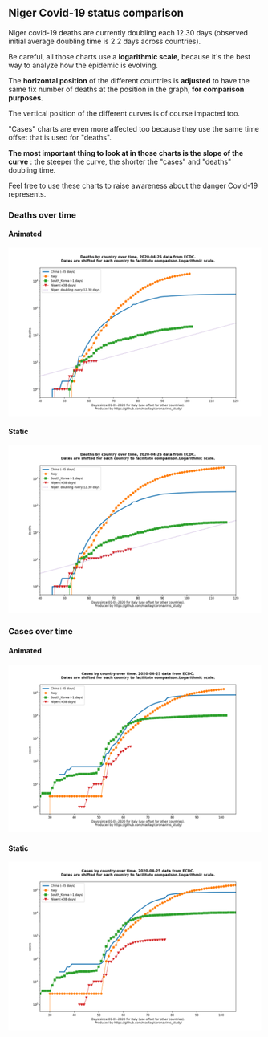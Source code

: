 ## Niger Covid-19 status comparison 

Niger covid-19 deaths are currently doubling each 12.30 days (observed initial average doubling time is 2.2 days across countries).



Be careful, all those charts use a **logarithmic scale**, because it's the best way to analyze how the epidemic is evolving.
 
The **horizontal position** of the different countries is **adjusted** to have the same fix number of deaths at the position in the graph, **for comparison purposes**.

The vertical position of the different curves is of course impacted too.

"Cases" charts are even more affected too because they use the same time offset that is used for "deaths".

**The most important thing to look at in those charts is the slope of the curve** : the steeper the curve, the shorter the "cases" and "deaths" doubling time.

Feel free to use these charts to raise awareness about the danger Covid-19 represents. 


 
### Deaths over time
 
#### Animated
![Niger covid-19 deaths animated chart](https://raw.githubusercontent.com/madlag/coronavirus_study/master/notebooks/graphs/2020-04-25/countries/Niger/2020-04-25_Niger_deaths.gif "Niger covid-19 deaths animated chart")   
 
#### Static
![Niger covid-19 deaths static chart](https://raw.githubusercontent.com/madlag/coronavirus_study/master/notebooks/graphs/2020-04-25/countries/Niger/2020-04-25_Niger_deaths.png "Niger covid-19 deaths static chart")   

 
### Cases over time
 
#### Animated
![Niger covid-19 cases animated chart](https://raw.githubusercontent.com/madlag/coronavirus_study/master/notebooks/graphs/2020-04-25/countries/Niger/2020-04-25_Niger_cases.gif "Niger covid-19 cases animated chart")   
 
#### Static
![Niger covid-19 cases static chart](https://raw.githubusercontent.com/madlag/coronavirus_study/master/notebooks/graphs/2020-04-25/countries/Niger/2020-04-25_Niger_cases.png "Niger covid-19 cases static chart")   

